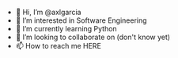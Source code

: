 - 👋 Hi, I’m @axlgarcia
- 👀 I’m interested in Software Engineering
- 🌱 I’m currently learning Python
- 💞️ I’m looking to collaborate on (don't know yet)
- 📫 How to reach me HERE

<!---
axlgarcia/axlgarcia is a ✨ special ✨ repository because its `README.md` (this file) appears on your GitHub profile.
You can click the Preview link to take a look at your changes.
--->
